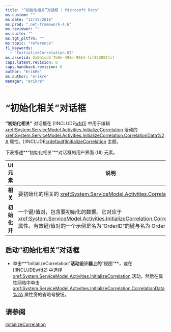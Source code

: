 ```yaml
---
title: "“初始化相关”对话框 | Microsoft Docs"
ms.custom: ""
ms.date: "12/15/2016"
ms.prod: ".net-framework-4.6"
ms.reviewer: ""
ms.suite: ""
ms.tgt_pltfrm: ""
ms.topic: "reference"
f1_keywords: 
  - "InitializeCorrelation.UI"
ms.assetid: 2a0a1cd3-7b9e-493e-9264-fcf85289ffcf
caps.latest.revision: 6
caps.handback.revision: 6
author: "ErikRe"
ms.author: "erikre"
manager: "erikre"
---
```

# “初始化相关”对话框
**“初始化相关”** 对话框在 [!INCLUDE[wfd1](../workflow-designer/includes/wfd1_md.md)] 中用于编辑 <xref:System.ServiceModel.Activities.InitializeCorrelation> 活动的 <xref:System.ServiceModel.Activities.InitializeCorrelation.CorrelationData%2A> 属性。[!INCLUDE[crdefault](../test/includes/crdefault_md.md)][InitializeCorrelation](../workflow-designer/initializecorrelation-activity-designer.md) 主题。  
  
 下表描述**“初始化相关”**对话框的用户界面 \(UI\) 元素。  
  
|UI 元素|说明|  
|-----------|--------|  
|**相关**|要初始化的相关的 <xref:System.ServiceModel.Activities.CorrelationHandle>。|  
|**初始化开**|一个键\/值对，包含要初始化的数据。它对应于 <xref:System.ServiceModel.Activities.InitializeCorrelation.CorrelationData%2A> 属性。有效键\/值对的一个示例是名为“OrderID”的键与名为 OrderID 的变量配对。|  
  
## 启动“初始化相关”对话框  
  
-   单击**“InitializeCorrelation”**活动设计器上的**“视图”**，或在 [!INCLUDE[wfd2](../workflow-designer/includes/wfd2_md.md)] 中选择 <xref:System.ServiceModel.Activities.InitializeCorrelation> 活动，然后在属性网格中单击 <xref:System.ServiceModel.Activities.InitializeCorrelation.CorrelationData%2A> 属性旁的省略号按钮。  
  
## 请参阅  
 [InitializeCorrelation](../workflow-designer/initializecorrelation-activity-designer.md)